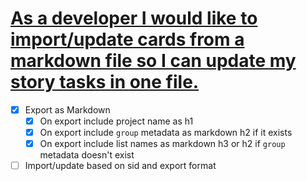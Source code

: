 # [As a developer I would like to import/update cards from a markdown file so I can update my story tasks in one file.](#DOING:)
- [x] Export as Markdown
  - [x] On export include project name as h1
  - [x] On export include `group` metadata as markdown h2 if it exists
  - [x] On export include list names as markdown h3 or h2 if `group` metadata doesn't exist
- [ ] Import/update based on sid and export format
<!--
epic:"story tasks"
created:2023-09-01T04:08:02.615Z order:20 expand:1 -->